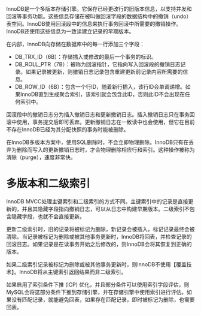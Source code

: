 InnoDB是一个多版本存储引擎。它保存已经更改行的旧版本信息，以支持并发和回滚等事务功能。这些信息存储在被叫做回滚字段的数据结构中的撤销（undo）表空间。InnoDB使用回滚段中的信息来执行事务回滚中所需要的撤销操作。InnoDB还使用这些信息为一致读建立记录的早期版本。

在内部，InnoDB向存储在数据库中的每一行添加三个字段：

- DB_TRX_ID（6B）：存储插入或修改的最后一个事务的标识。
- DB_ROLL_PTR（7B）：被称为回滚指针，它指向写入回滚段的撤销日志记录。如果记录被更新，则撤销日志记录包含重建更新前记录内容所需要的信息。
- DB_ROW_ID（6B）：包含一个行ID，随着新行插入，该行ID会单调递增。如果InnoDB直到生成聚合索引，该索引就会包含此ID，否则此ID不会出现在任何索引中。

回滚段中的撤销日志分为插入撤销日志和更新撤销日志。插入撤销日志只在事务回滚中使用，事务提交后即可丢弃。更新撤销日志在一致读中也会使用，但它在目前不存在InnoDB已经为其分配快照的事务时能被删除。

在InnoDB多版本方案中，使用SQL删除时，不会立即物理删除。InnoDB只有在丢弃为删除而写入的更新撤销日志时，才会物理删除相应行和索引。这种操作被称为清除（purge），速度非常快。





# 多版本和二级索引

InnoDB MVCC处理主键索引和二级索引的方式不同。主键索引中的记录是直接更新的，并且其隐藏字段指向撤销日志，可以从日志中构建早期版本。二级索引不包含隐藏字段，也就不会直接更新。

更新二级索引时，旧的记录将被标记为删除，新记录会被插入，标记记录最终会被清除。当记录被标记为删除或被其他事务更新时，InnoDB将回表，并检查记录的回滚日志。如果记录是在读事务开始之后修改的，则InnoDB会将其恢复到正确的版本。

如果二级索引记录被标记为删除或被其他事务更新时，则InnoDB不使用【覆盖技术】。InnoDB将从主键索引返回结果而非二级索引。

如果启用了索引条件下推 (ICP) 优化，并且部分条件可以使用索引字段评估，则MySQL会将这部分条件下推到存储引擎，并在存储引擎中使用索引进行评估。如果没有匹配记录，就能避免回表，如果存在匹配记录，即时被标记为删除，也需要回表。


